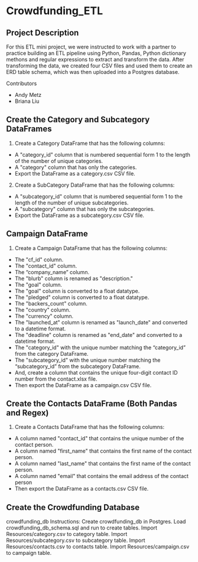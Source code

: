 # Crowdfunding_ETL

## Project Description
For this ETL mini project, we were instructed to work with a partner to practice building an ETL pipeline using Python, Pandas, Python dictionary methons and regular expressions to extract and transform the data. After transforming the data, we created four CSV files and used them to create an ERD table schema, which was then uploaded into a Postgres database. 

Contributors
* Andy Metz
* Briana Liu 

## Create the Category and Subcategory DataFrames
1. Create a Category DataFrame that has the following columns:
* A "category_id" column that is numbered sequential form 1 to the length of the number of unique categories.
* A "category" column that has only the categories.
* Export the DataFrame as a category.csv CSV file.

2. Create a SubCategory DataFrame that has the following columns:
* A "subcategory_id" column that is numbered sequential form 1 to the length of the number of unique subcategories.
* A "subcategory" column that has only the subcategories.
* Export the DataFrame as a subcategory.csv CSV file.

## Campaign DataFrame
1. Create a Campaign DataFrame that has the following columns:
* The "cf_id" column.
* The "contact_id" column.
* The “company_name” column.
* The "blurb" column is renamed as "description."
* The "goal" column.
* The "goal" column is converted to a float datatype.
* The "pledged" column is converted to a float datatype.
* The "backers_count" column.
* The "country" column.
* The "currency" column.
* The "launched_at" column is renamed as "launch_date" and converted to a datetime format.
* The "deadline" column is renamed as "end_date" and converted to a datetime format.
* The "category_id" with the unique number matching the “category_id” from the category DataFrame.
* The "subcategory_id" with the unique number matching the “subcategory_id” from the subcategory DataFrame.
* And, create a column that contains the unique four-digit contact ID number from the contact.xlsx file.
* Then export the DataFrame as a campaign.csv CSV file.

## Create the Contacts DataFrame (Both Pandas and Regex)
1. Create a Contacts DataFrame that has the following columns:
* A column named "contact_id" that contains the unique number of the contact person.
* A column named "first_name" that contains the first name of the contact person.
* A column named "last_name" that contains the first name of the contact person.
* A column named "email" that contains the email address of the contact person
* Then export the DataFrame as a contacts.csv CSV file.


## Create the Crowdfunding Database 
crowdfunding_db Instructions:
Create crowdfunding_db in Postgres.
Load crowdfunding_db_schema.sql and run to create tables.
Import Resources/category.csv to category table.
Import Resources/subcategory.csv to subcategory table.
Import Resources/contacts.csv to contacts table.
Import Resources/campaign.csv to campaign table.
